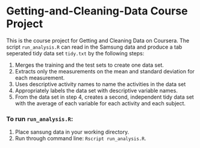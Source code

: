 # Getting-and-Cleaning-Data Course Project  

This is the course project for Getting and Cleaning Data on Coursera. The script `run_analysis.R`
can read in the Samsung data and produce a tab seperated tidy data set `tidy.txt` by the following steps:

1. Merges the training and the test sets to create one data set.
2. Extracts only the measurements on the mean and standard deviation for each measurement.   
3. Uses descriptive activity names to name the activities in the data set  
4. Appropriately labels the data set with descriptive variable names.   
5. From the data set in step 4, creates a second, independent tidy data set with the average of each variable for each activity and each subject.  

### To run `run_analysis.R`:

1. Place sansung data in your working directory.
2. Run through command line: `Rscript run_analysis.R`.

